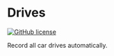 # Drives
[![GitHub license](https://img.shields.io/badge/license-MIT-lightgrey.svg?maxAge=2592000)](https://url.com)

Record all car drives automatically.

